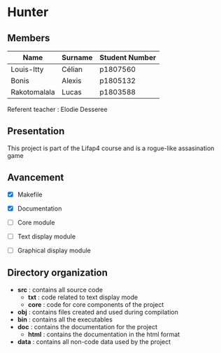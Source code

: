 # Hunter
## Members

Name            |   Surname | Student Number
--------        |   ---     |   ---
Louis-Itty      |   Célian  |   p1807560
Bonis           |   Alexis  |   p1805132
Rakotomalala    |   Lucas   |   p1803588

Referent teacher : Elodie Desseree

## Presentation
This project is part of the Lifap4 course and is a rogue-like assasination game

## Avancement
- [X] Makefile

- [X] Documentation

- [ ] Core module

- [ ] Text display module

- [ ] Graphical display module

## Directory organization

- **src** : contains all source code
    - **txt** : code related to text display mode
    - **core** : code for core components of the project
- **obj** : contains files created and used during compilation
- **bin** : contains all the executables
- **doc** : contains the documentation for the project
    - **html** : contains the documentation in the html format
- **data** : contains all non-code data used by the project